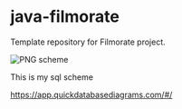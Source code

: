 # java-filmorate
Template repository for Filmorate project.

![PNG scheme](https://user-images.githubusercontent.com/106871954/204131509-fff2e273-6165-4b30-a6bb-ae22caca93d2.png)

This is my sql scheme

https://app.quickdatabasediagrams.com/#/

